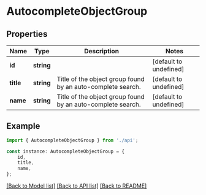 # AutocompleteObjectGroup


## Properties

Name | Type | Description | Notes
------------ | ------------- | ------------- | -------------
**id** | **string** |  | [default to undefined]
**title** | **string** | Title of the object group found by an auto-complete search. | [default to undefined]
**name** | **string** | Title of the object group found by an auto-complete search. | [default to undefined]

## Example

```typescript
import { AutocompleteObjectGroup } from './api';

const instance: AutocompleteObjectGroup = {
    id,
    title,
    name,
};
```

[[Back to Model list]](../README.md#documentation-for-models) [[Back to API list]](../README.md#documentation-for-api-endpoints) [[Back to README]](../README.md)
